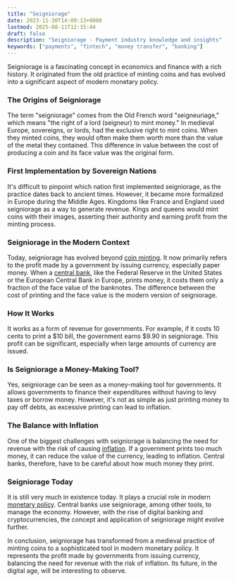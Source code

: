 ```yaml
---
title: "Seigniorage"
date: 2023-11-30T14:09:13+0000
lastmod: 2025-08-11T12:15:44
draft: false
description: "Seigniorage - Payment industry knowledge and insights"
keywords: ["payments", "fintech", "money transfer", "banking"]
---
```


Seigniorage is a fascinating concept in economics and finance with a rich history. It originated from the old practice of minting coins and has evolved into a significant aspect of modern monetary policy.

### The Origins of Seigniorage

The term "seigniorage" comes from the Old French word "seigneuriage," which means "the right of a lord (seigneur) to mint money." In medieval Europe, sovereigns, or lords, had the exclusive right to mint coins. When they minted coins, they would often make them worth more than the value of the metal they contained. This difference in value between the cost of producing a coin and its face value was the original form.

### First Implementation by Sovereign Nations

It's difficult to pinpoint which nation first implemented seigniorage, as the practice dates back to ancient times. However, it became more formalized in Europe during the Middle Ages. Kingdoms like France and England used seigniorage as a way to generate revenue. Kings and queens would mint coins with their images, asserting their authority and earning profit from the minting process.

### Seigniorage in the Modern Context

Today, seigniorage has evolved beyond [coin minting](https://faisalkhanllc.xyz/resources/payments-wiki/m/minting-cryptocurrency-coins/). It now primarily refers to the profit made by a government by issuing currency, especially paper money. When a [central bank](https://faisalkhanllc.xyz/resources/payments-wiki/c/central-banks/), like the Federal Reserve in the United States or the European Central Bank in Europe, prints money, it costs them only a fraction of the face value of the banknotes. The difference between the cost of printing and the face value is the modern version of seigniorage.

### How It Works

It works as a form of revenue for governments. For example, if it costs 10 cents to print a $10 bill, the government earns $9.90 in seigniorage. This profit can be significant, especially when large amounts of currency are issued.

### Is Seigniorage a Money-Making Tool?

Yes, seigniorage can be seen as a money-making tool for governments. It allows governments to finance their expenditures without having to levy taxes or borrow money. However, it's not as simple as just printing money to pay off debts, as excessive printing can lead to inflation.

### The Balance with Inflation

One of the biggest challenges with seigniorage is balancing the need for revenue with the risk of causing [inflation](https://faisalkhanllc.xyz/resources/payments-wiki/i/inflation/). If a government prints too much money, it can reduce the value of the currency, leading to inflation. Central banks, therefore, have to be careful about how much money they print.

### Seigniorage Today

It is still very much in existence today. It plays a crucial role in modern [monetary policy](https://faisalkhanllc.xyz/resources/payments-wiki/m/monetary-policy/). Central banks use seigniorage, among other tools, to manage the economy. However, with the rise of digital banking and cryptocurrencies, the concept and application of seigniorage might evolve further.

In conclusion, seigniorage has transformed from a medieval practice of minting coins to a sophisticated tool in modern monetary policy. It represents the profit made by governments from issuing currency, balancing the need for revenue with the risk of inflation. Its future, in the digital age, will be interesting to observe.